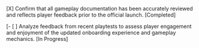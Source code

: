 [X] Confirm that all gameplay documentation has been accurately reviewed and reflects player feedback prior to the official launch. [Completed]

[- [ ] Analyze feedback from recent playtests to assess player engagement and enjoyment of the updated onboarding experience and gameplay mechanics. [In Progress]